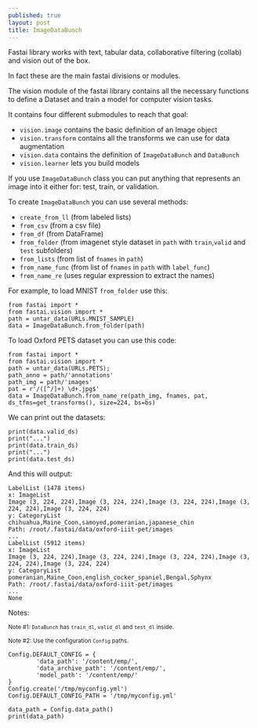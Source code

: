 ```yaml
---
published: true
layout: post
title: ImageDataBunch
---
```

Fastai library works with text, tabular data, collaborative filtering (collab) and vision out of the box. 
  
In fact these are the main fastai divisions or modules.

The vision module of the fastai library contains all the necessary functions to define a Dataset and train a model for computer vision tasks. 

It contains four different submodules to reach that goal:

- `vision.image` contains the basic definition of an Image object
- `vision.transform` contains all the transforms we can use for data augmentation
- `vision.data` contains the definition of `ImageDataBunch` and `DataBunch`
- `vision.learner` lets you build models

If you use `ImageDataBunch` class you can put anything that represents an image into it either for: test, train, or validation.

To create `ImageDataBunch` you can use several methods:

- `create_from_ll` (from labeled lists)
- `from_csv` (from a csv file)
- `from_df` (from DataFrame)
- `from_folder` (from imagenet style dataset in `path` with `train`,`valid` and `test` subfolders)
- `from_lists` (from list of `fnames` in `path`)
- `from_name_func` (from list of `fnames` in `path` with `label_func`)
- `from_name_re` (uses regular expression to extract the names)

For example, to load MNIST `from_folder` use this:
```
from fastai import *
from fastai.vision import *
path = untar_data(URLs.MNIST_SAMPLE)
data = ImageDataBunch.from_folder(path)
```

To load Oxford PETS dataset you can use this code:

```
from fastai import *
from fastai.vision import *
path = untar_data(URLs.PETS);
path_anno = path/'annotations'
path_img = path/'images'
pat = r'/([^/]+)_\d+.jpg$'
data = ImageDataBunch.from_name_re(path_img, fnames, pat, ds_tfms=get_transforms(), size=224, bs=bs)
```
We can print out the datasets:
```
print(data.valid_ds)
print("...")
print(data.train_ds)
print("...")
print(data.test_ds)
```
And this will output:
```
LabelList (1478 items)
x: ImageList
Image (3, 224, 224),Image (3, 224, 224),Image (3, 224, 224),Image (3, 224, 224),Image (3, 224, 224)
y: CategoryList
chihuahua,Maine_Coon,samoyed,pomeranian,japanese_chin
Path: /root/.fastai/data/oxford-iiit-pet/images
...
LabelList (5912 items)
x: ImageList
Image (3, 224, 224),Image (3, 224, 224),Image (3, 224, 224),Image (3, 224, 224),Image (3, 224, 224)
y: CategoryList
pomeranian,Maine_Coon,english_cocker_spaniel,Bengal,Sphynx
Path: /root/.fastai/data/oxford-iiit-pet/images
...
None
```
Notes:

<sub>Note #1:
`DataBunch` has `train_dl`, `valid_dl` and `test_dl` inside. </sub>

<sub>Note #2: Use the configuration `Config` paths.</sub>
```
Config.DEFAULT_CONFIG = {
        'data_path': '/content/emp/',
        'data_archive_path': '/content/emp/',
        'model_path': '/content/emp/'
}
Config.create('/tmp/myconfig.yml')
Config.DEFAULT_CONFIG_PATH = '/tmp/myconfig.yml'

data_path = Config.data_path()
print(data_path)
```
